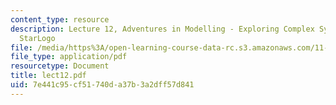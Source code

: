 ```yaml
---
content_type: resource
description: Lecture 12, Adventures in Modelling - Exploring Complex Systems with
  StarLogo
file: /media/https%3A/open-learning-course-data-rc.s3.amazonaws.com/11-204-planning-communications-and-digital-media-fall-2004/7e441c95cf51740da37b3a2dff57d841_lect12.pdf
file_type: application/pdf
resourcetype: Document
title: lect12.pdf
uid: 7e441c95-cf51-740d-a37b-3a2dff57d841
---
```

